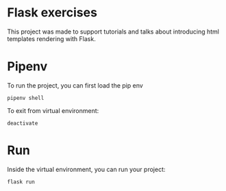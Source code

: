 # Flask exercises

This project was made to support tutorials and talks about introducing html templates rendering with Flask.

# Pipenv

To run the project, you can first load the pip env

```
pipenv shell
```

To exit from virtual environment:

<code>deactivate</code>

# Run

Inside the virtual environment, you can run your project:

```
flask run
```